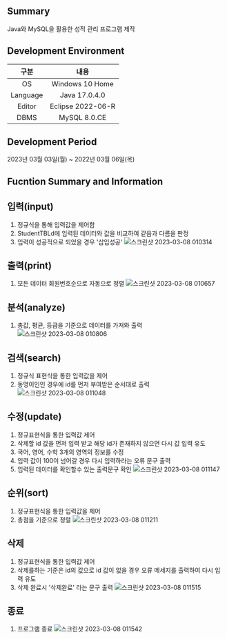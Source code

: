 ## Summary
Java와 MySQL을 활용한 성적 관리 프로그램 제작
## Development Environment
|   구분   |        내용       |
|:--------:|:-----------------:|
| OS       | Windows 10 Home   |
| Language | Java 17.0.4.0     |
| Editor   | Eclipse 2022-06-R |
| DBMS     | MySQL 8.0.CE      |

## Development Period
2023년 03월 03일(월) ~ 2022년 03월 06일(목)

## Fucntion Summary and Information

## 입력(input)
1. 정규식을 통해 입력값을 제어함
2. StudentTBLd에 입력된 데이터와 값을 비교하여 같음과 다름을 판정
3. 입력이  성공적으로 되었을 경우 '삽입성공'
![스크린샷 2023-03-08 010314](https://user-images.githubusercontent.com/126849356/224261275-0887c78c-093c-438b-9df6-35417b6a0af4.png)

## 출력(print)
1. 모든 데이터 회원번호순으로 자동으로 정렬
![스크린샷 2023-03-08 010657](https://user-images.githubusercontent.com/126849356/224263197-5c4b0de4-e4ad-4003-9aa5-c09fd30a39d0.png)

## 분석(analyze)
1. 총값, 평균, 등급을 기준으로 데이터를 가져와 출력
![스크린샷 2023-03-08 010806](https://user-images.githubusercontent.com/126849356/224263335-f429ce67-ac8a-40b5-899d-421167fa3321.png)

## 검색(search) 
1. 정규식 표현식을 통한 입력값을 제어
2. 동명이인인 경우에 id를 먼저 부여받은 순서대로 출력
![스크린샷 2023-03-08 011048](https://user-images.githubusercontent.com/126849356/224263769-76d2c2de-72f3-4d67-97e9-f5b32ab31a65.png)

## 수정(update)
1. 정규표현식을 통한 입력값 제어
2. 삭제할 id 값을 먼저 입력 받고 해당 id가 존재하지 않으면 다시 값 입력 유도
3. 국어, 영어, 수학 3개의 영역의 정보를 수정
4. 입력 값이 100이 넘어갈 경우 다시 입력하라는 오류 문구 출력
3. 입력된 데이터를 확인할수 있는 출력문구 확인
![스크린샷 2023-03-08 011147](https://user-images.githubusercontent.com/126849356/224264211-0d229bcc-da00-4b2f-8dbe-72eaac24cc05.png)

## 순위(sort)
1. 정규표현식을 통한 입력값을 제어
2. 총점을 기준으로 정렬
![스크린샷 2023-03-08 011211](https://user-images.githubusercontent.com/126849356/224265166-d91c05c4-42f1-4da1-b130-1aa34f11fd8d.png)

## 삭제
1. 정규표현식을 통한 입력값 제어
2. 삭제를하는 기준은 id의 값으로 id 값이 없을 경우 오류 메세지를 출력하여 다시 입력 유도
3. 삭제 완료시 '삭제완료' 라는 문구 출력
![스크린샷 2023-03-08 011515](https://user-images.githubusercontent.com/126849356/224265702-702b4891-6c0d-49ca-a176-a0c201b8b879.png)

## 종료
1. 프로그램 종료
![스크린샷 2023-03-08 011542](https://user-images.githubusercontent.com/126849356/224266307-8709d2ee-9289-4421-81b2-43f5e1b957d7.png)

